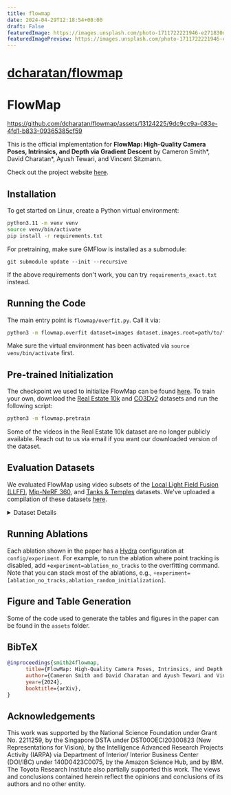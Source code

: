 ```yaml
---
title: flowmap
date: 2024-04-29T12:18:54+08:00
draft: False
featuredImage: https://images.unsplash.com/photo-1711722221946-e271830d5081?ixid=M3w0NjAwMjJ8MHwxfHJhbmRvbXx8fHx8fHx8fDE3MTQzNjQxNTd8&ixlib=rb-4.0.3
featuredImagePreview: https://images.unsplash.com/photo-1711722221946-e271830d5081?ixid=M3w0NjAwMjJ8MHwxfHJhbmRvbXx8fHx8fHx8fDE3MTQzNjQxNTd8&ixlib=rb-4.0.3
---
```


# [dcharatan/flowmap](https://github.com/dcharatan/flowmap)

# FlowMap

https://github.com/dcharatan/flowmap/assets/13124225/9dc9cc9a-083e-4fd1-b833-09365385cf59

This is the official implementation for **FlowMap: High-Quality Camera Poses, Intrinsics, and Depth via Gradient Descent** by Cameron Smith*, David Charatan*, Ayush Tewari, and Vincent Sitzmann.

Check out the project website [here](https://cameronosmith.github.io/flowmap/).

## Installation

To get started on Linux, create a Python virtual environment:

```bash
python3.11 -m venv venv
source venv/bin/activate
pip install -r requirements.txt
```

For pretraining, make sure GMFlow is installed as a submodule:

```
git submodule update --init --recursive
```

If the above requirements don't work, you can try `requirements_exact.txt` instead.

## Running the Code

The main entry point is `flowmap/overfit.py`. Call it via:

```bash
python3 -m flowmap.overfit dataset=images dataset.images.root=path/to/folder/with/images
```

Make sure the virtual environment has been activated via `source venv/bin/activate` first.

## Pre-trained Initialization

The checkpoint we used to initialize FlowMap can be found [here](https://drive.google.com/drive/folders/1PqByQSfzyLjfdZZDwn6RXIECso7WB9IY?usp=drive_link). To train your own, download the [Real Estate 10k](https://google.github.io/realestate10k/) and [CO3Dv2](https://github.com/facebookresearch/co3d) datasets and run the following script:

```bash
python3 -m flowmap.pretrain
```

Some of the videos in the Real Estate 10k dataset are no longer publicly available. Reach out to us via email if you want our downloaded version of the dataset.

## Evaluation Datasets

We evaluated FlowMap using video subsets of the [Local Light Field Fusion (LLFF)](https://drive.google.com/drive/folders/1M-_Fdn4ajDa0CS8-iqejv0fQQeuonpKF?usp=drive_link), [Mip-NeRF 360](https://jonbarron.info/mipnerf360/), and [Tanks & Temples](https://www.tanksandtemples.org/download/) datasets. We've uploaded a compilation of these datasets [here](https://drive.google.com/drive/folders/1PqByQSfzyLjfdZZDwn6RXIECso7WB9IY?usp=drive_link).

<details>
<summary>Dataset Details</summary>

### NeRF Local Light Field Fusion (LLFF) Scenes

These are the LLFF scenes from the [NeRF](https://www.matthewtancik.com/nerf) paper, which were originally uploaded [here](https://drive.google.com/drive/folders/14boI-o5hGO9srnWaaogTU5_ji7wkX2S7?usp=drive_link). We used all 8 scenes (`fern`, `flower`, `fortress`, `horns`, `leaves`, `orchids`, `room`, and `trex`).

### Mip-NeRF 360 Scenes

These are scenes from the [Mip-NeRF 360](https://jonbarron.info/mipnerf360/) paper, which were originally uploaded [here](http://storage.googleapis.com/gresearch/refraw360/360_v2.zip). We used the `bonsai`, `counter`, and `kitchen` scenes. The original `kitchen` scene consists of several concatenated video sequences; for FlowMap, we use the first one (65 frames). We also included the `garden` scene, which is somewhat video-like, but contain large jumps that make optical flow estimation struggle.

### Tanks & Temples Scenes

We used all scenes from the [Tanks & Temples](https://tanksandtemples.org/download/) dataset: `auditorium`, `ballroom`, `barn`, `caterpillar`, `church`, `courthouse`, `family`, `francis`, `horse`, `ignatius`, `lighthouse`, `m60`, `meetingroom`, `museum`, `palace`, `panther`, `playground`, `temple`, `train`, and `truck`. We preprocessed the raw videos from the dataset using the script at `flowmap/subsample.py`. This script samples 150 frames from the first minute of video evenly based on mean optical flow.

</details>

## Running Ablations

Each ablation shown in the paper has a [Hydra](https://hydra.cc/docs/intro/) configuration at `config/experiment`. For example, to run the ablation where point tracking is disabled, add `+experiment=ablation_no_tracks` to the overfitting command. Note that you can stack most of the ablations, e.g., `+experiment=[ablation_no_tracks,ablation_random_initialization]`.

## Figure and Table Generation

Some of the code used to generate the tables and figures in the paper can be found in the `assets` folder.

## BibTeX

```bibtex
@inproceedings{smith24flowmap,
      title={FlowMap: High-Quality Camera Poses, Intrinsics, and Depth via Gradient Descent},
      author={Cameron Smith and David Charatan and Ayush Tewari and Vincent Sitzmann},
      year={2024},
      booktitle={arXiv},
}
```

## Acknowledgements

This work was supported by the National Science Foundation under Grant No. 2211259, by the Singapore DSTA under DST00OECI20300823 (New Representations for Vision), by the Intelligence Advanced Research Projects Activity (IARPA) via Department of Interior/ Interior Business Center (DOI/IBC) under 140D0423C0075, by the Amazon Science Hub, and by IBM. The Toyota Research Institute also partially supported this work. The views and conclusions contained herein reflect the opinions and conclusions of its authors and no other entity.
